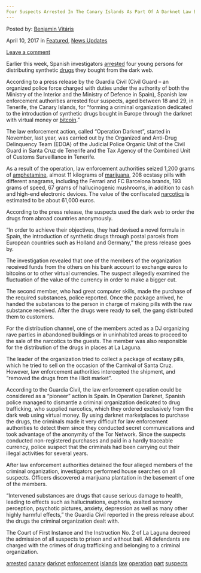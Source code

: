 ```yaml
---
Four Suspects Arrested In The Canary Islands As Part Of A Darknet Law Enforcement Operation"
---
```

<article class="post-listing post-19109 post type-post status-publish format-standard has-post-thumbnail hentry  tag-canary tag-darknet tag-enforcement tag-islands tag-law tag-operation tag-suspects">
    
<div class="post-inner">
    
    
        
<span>Posted by: <a href="https://www.deepdotweb.com/author/benjaminvi/" title="">Benjamin Vitáris </a></span>
    
    
<span>April 10, 2017</span>
<span>in <a href="https://www.deepdotweb.com/category/deepdot-news/" rel="category tag">Featured</a>, <a href="https://www.deepdotweb.com/category/news-updates/" rel="category tag">News Updates</a></span>
    
<span><a href="https://www.deepdotweb.com/2017/04/10/four-suspects-arrested-canary-islands-part-darknet-law-enforcement-operation/#respond">Leave a comment</a></span>
</p>
<div class="clear"></div>
    
    
    
<p>Earlier this week, Spanish investigators <a href="http://www.lavanguardia.com/vida/20170325/421171934509/detienen-a-cuatro-jovenes-en-tenerife-por-introducir-drogas-sinteticas-en-canarias-obtenidas-en-la-red-oscura.html">arrested</a> four young persons for distributing synthetic <a href="https://www.deepdotweb.com/2017/03/23/german-university-student-arrested-ordering-large-amounts-drugs-dark-web/">drugs</a> they bought from the dark web.</p>
<p><a id="post-19109-_gjdgxs"></a> According to a press release by the Guardia Civil (Civil Guard – an organized police force charged with duties under the authority of both the Ministry of the Interior and the Ministry of Defence in Spain), Spanish law enforcement authorities arrested four suspects, aged between 18 and 29, in Tenerife, the Canary Islands, for “forming a criminal organization dedicated to the introduction of synthetic drugs bought in Europe through the darknet with virtual money or <a href="https://www.deepdotweb.com/tag/bitcoin/">bitcoin</a>.”</p>
<p>The law enforcement action, called “Operation Darknet”, started in November, last year, was carried out by the Organized and Anti-Drug Delinquency Team (EDOA) of the Judicial Police Organic Unit of the Civil Guard in Santa Cruz de Tenerife and the Tax Agency of the Combined Unit of Customs Surveillance in Tenerife.</p>
<p>As a result of the operation, law enforcement authorities seized 1,200 grams of <a href="https://www.deepdotweb.com/2017/02/16/darknet-amphetamine-buyer-busted-lack-postage-250g-amphetamine-package/">amphetamine</a>, almost 11 kilograms of <a href="https://www.deepdotweb.com/2017/02/11/teenager-spends-18k-marijuana-darknet-markets-gets-sentenced-community-service/">marijuana</a>, 208 ecstasy pills with different anagrams, including the Ferrari and FC Barcelona brands, 193 grams of speed, 67 grams of hallucinogenic mushrooms, in addition to cash and high-end electronic devices. The value of the confiscated <a href="https://www.deepdotweb.com/tag/narcotics/">narcotics</a> is estimated to be about 61,000 euros.</p>
<p>According to the press release, the suspects used the dark web to order the drugs from abroad countries anonymously.</p>
<p>“In order to achieve their objectives, they had devised a novel formula in Spain, the introduction of synthetic drugs through postal parcels from European countries such as Holland and Germany,” the press release goes by.</p>
<p>The investigation revealed that one of the members of the organization received funds from the others on his bank account to exchange euros to bitcoins or to other virtual currencies. The suspect allegedly examined the fluctuation of the value of the currency in order to make a bigger cut.</p>
<p>The second member, who had great computer skills, made the purchase of the required substances, police reported. Once the package arrived, he handed the substances to the person in charge of making pills with the raw substance received. After the drugs were ready to sell, the gang distributed them to customers.</p>
<p>For the distribution channel, one of the members acted as a DJ organizing rave parties in abandoned buildings or in uninhabited areas to proceed to the sale of the narcotics to the guests. The member was also responsible for the distribution of the drugs in places at La Laguna.</p>
<p>The leader of the organization tried to collect a package of ecstasy pills, which he tried to sell on the occasion of the Carnival of Santa Cruz. However, law enforcement authorities intercepted the shipment, and “removed the drugs from the illicit market”.</p>
<p>According to the Guardia Civil, the law enforcement operation could be considered as a “pioneer” action is Spain. In Operation Darknet, Spanish police managed to dismantle a criminal organization dedicated to drug trafficking, who supplied narcotics, which they ordered exclusively from the dark web using virtual money. By using darknet marketplaces to purchase the drugs, the criminals made it very difficult for law enforcement authorities to detect them since they conducted secret communications and took advantage of the anonymity of the Tor Network. Since the suspects conducted non-registered purchases and paid in a hardly traceable currency, police suspect that the criminals had been carrying out their illegal activities for several years.</p>
<p>After law enforcement authorities detained the four alleged members of the criminal organization, investigators performed house searches on all suspects. Officers discovered a marijuana plantation in the basement of one of the members.</p>
<p>“Intervened substances are drugs that cause serious damage to health, leading to effects such as hallucinations, euphoria, exalted sensory perception, psychotic pictures, anxiety, depression as well as many other highly harmful effects,” the Guardia Civil reported in the press release about the drugs the criminal organization dealt with.</p>
<p>The Court of First Instance and the Instruction No. 2 of La Laguna decreed the admission of all suspects to prison and without bail. All defendants are charged with the crimes of drug trafficking and belonging to a criminal organization.</p>
    
    
</div><!-- .entry /-->
<a href="https://www.deepdotweb.com/tag/arrested/" rel="tag">arrested</a> <a href="https://www.deepdotweb.com/tag/canary/" rel="tag">canary</a> <a href="https://www.deepdotweb.com/tag/darknet/" rel="tag">darknet</a> <a href="https://www.deepdotweb.com/tag/enforcement/" rel="tag">enforcement</a> <a href="https://www.deepdotweb.com/tag/islands/" rel="tag">islands</a> <a href="https://www.deepdotweb.com/tag/law/" rel="tag">law</a> <a href="https://www.deepdotweb.com/tag/operation/" rel="tag">operation</a> <a href="https://www.deepdotweb.com/tag/part/" rel="tag">part</a> <a href="https://www.deepdotweb.com/tag/suspects/" rel="tag">suspects</a></span>				<span style="display:none" class="updated">2017-04-10</span>
<div style="display:none" class="vcard author" itemprop="author" itemscope itemtype="http://schema.org/Person"><strong class="fn" itemprop="name"><a href="https://www.deepdotweb.com/author/benjaminvi/" title="Posts by Benjamin Vitáris" rel="author">Benjamin Vitáris</a></strong></div>
    
    
</div><!-- .post-inner -->
</article><!-- .post-listing -->

